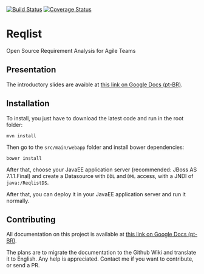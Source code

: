 [![Build Status](https://travis-ci.org/viniciuspires/reqlist.svg?branch=master)](https://travis-ci.org/viniciuspires/reqlist)
[![Coverage Status](https://coveralls.io/repos/viniciuspires/reqlist/badge.svg?branch=master)](https://coveralls.io/r/viniciuspires/reqlist?branch=master)

Reqlist
=======

Open Source Requirement Analysis for Agile Teams

Presentation
------------

The introductory slides are avaible at [this link on Google Docs (pt-BR)](https://docs.google.com/presentation/d/1qIGsYUuGXwlhsgofYy-TqHrHry7iWUKtXps71ZMUXYw/edit?usp=sharing).

Installation
-------------

To install, you just have to download the latest code and run in the root folder:

```console
mvn install
```

Then go to the `src/main/webapp` folder and install bower dependencies:

```console
bower install
```

After that, choose your JavaEE application server (recommended: JBoss AS 7.1.1.Final) and create a Datasource with `DDL` and `DML` access, with a JNDI of `java:/ReqlistDS`.

After that, you can deploy it in your JavaEE application server and run it normally.

Contributing
------------

All documentation on this project is available at [this link on Google Docs (pt-BR)](https://docs.google.com/document/d/18yR9UUwc_QALzDXZmgp1XofucDZmyeKcO7oE5JdsKok/edit?usp=sharing).

The plans are to migrate the documentation to the Github Wiki and translate it to English. Any help is appreciated. Contact me if you want to contribute, or send a PR.
